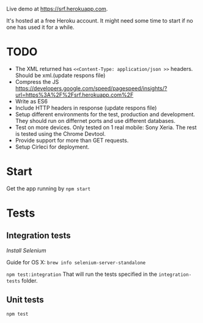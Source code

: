Live demo at https://srf.herokuapp.com.

It's hosted at a free Heroku account. It might need some time to start if no one has used it for a while.

# TODO

* The XML returned has `<<Content-Type: application/json >>` headers. Should be xml.(update respons file)
* Compress the JS
  https://developers.google.com/speed/pagespeed/insights/?url=https%3A%2F%2Fsrf.herokuapp.com%2F
* Write as ES6
* Include HTTP headers in response (update respons file)
* Setup different environments for the test, production and development.
  They should run on differnet ports and use different databases.
* Test on more devices. Only tested on 1 real mobile: Sony Xeria. The rest is tested using the Chrome Devtool.
* Provide support for more than GET requests.
* Setup Cirleci for deployment.


# Start
Get the app running by `npm start`

# Tests

## Integration tests

*Install Selenium*

Guide for OS X:
`brew info selenium-server-standalone`

`npm test:integration`
That will run the tests specified in the `integration-tests` folder.

## Unit tests
`npm test`

